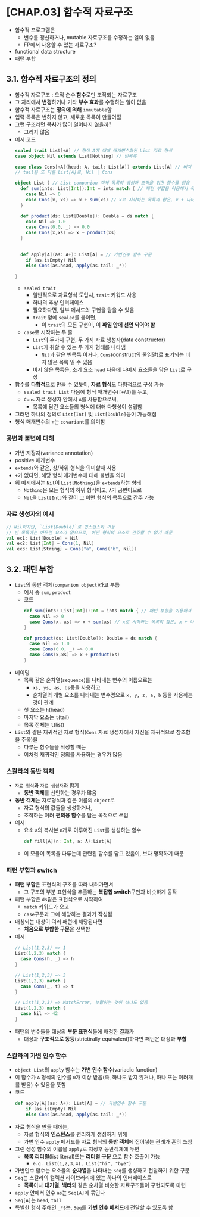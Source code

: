 # [CHAP.03] 함수적 자료구조
- 함수적 프로그램은
  - 변수를 갱신하거나, mutable 자료구조를 수정하는 일이 없음
  - FP에서 사용할 수 있는 자료구조?
- functional data structure
- 패턴 부합

## 3.1. 함수적 자료구조의 정의
- 함수적 자료구조 : 오직 **순수 함수**로만 조작되는 자료구조
- 그 자리에서 **변경**하거나 기타 **부수 효과**를 수행하는 일이 없음
- 함수적 자료구조는 **정의에 의해** `immutable`함
- 입력 목록은 변하지 않고, 새로운 목록이 만들어짐
- 그런 구조라면 **복사**가 많이 일어나지 않을까?
  - 그러지 않음
- 예시 코드
  ```scala
  sealed trait List[+A] // 형식 A에 대해 매개변수화된 List 자료 형식
  case object Nil extends List[Nothing] // 빈목록

  case class Cons[+A](head: A, tail: List[A]) extends List[A] // 비지 않은 목록을 나타내는 또 다른 자료 생성자
  // tail은 또 다른 List[A]로, Nil | Cons

  object List { // List companion 객체 목록의 생성과 조작을 위한 함수를 담음
    def sum(ints: List[Int]):Int = ints match { // 패턴 부합을 이용해서 목록의 정수들을 합하는 함수
      case Nil => 0
      case Cons(x, xs) => x + sum(xs) // x로 시작하는 목록의 합은, x + 나머지 목록
    }

    def product(ds: List[Double]): Double = ds match {
      case Nil => 1.0
      case Cons(0.0, _) => 0.0
      case Cons(x,xs) => x + product(xs)
    }
    

    def apply[A](as: A+): List[A] = // 가변인수 함수 구문
      if (as.isEmpty) Nil
      else Cons(as.head, apply(as.tail: _*))
    
  }
  ```
  - `sealed trait`
    - 일반적으로 자료형식 도입시, `trait` 키워드 사용
    - 하나의 추상 인터페이스
    - 필요하다면, 일부 메서드의 구현을 담을 수 있음
    - `trait` 앞에 `sealed`를 붙이면,
      - 이 `trait`의 모든 구현이, 이 **파일 안에 선언 되어야 함**
  - `case`로 시작하는 두 줄
    - `List`의 두가지 구현, 두 가지 자료 생성자(data constructor)
    - `List`가 취할 수 있는 두 가지 형태를 나타냄
      - `Nil`과 같은 빈목록 이거나, `Cons`(construct의 줄임말)로 표기되는 비지 않은 목록 일 수 있음
    - 비지 않은 목록은, 초기 요소 `head` 다음에 나머지 요소들을 담은 `List`로 구성
- 함수를 **다형적**으로 만들 수 있듯이, **자료 형식**도 다형적으로 구성 가능
  - `sealed trait List` 다음에 형식 매개변수(`[+A]`)를 두고,
  - `Cons` 자료 생성자 안에서 `A`를 사용함으로써,
    - 목록에 담긴 요소들의 형식에 대해 다형성이 성립함
- 그러면 하나의 정의로 `List[Int]` 및 `List[Double]`등이 가능해짐
- 형식 매개변수의 `+`는 `covariant`를 의미함

### 공변과 불변에 대해
- 가변 지정자(variance annotation)
- positive 매개변수
- `extends`와 같은, 상/하위 형식을 의미할때 사용
- `+`가 없다면, 해당 형식 매개변수에 대해 불변을 의미
- 위 예시에서는 `Nil`이 `List[Nothing]`을 `extends`하는 형태
  - `Nothing`은 모든 형식의 하위 형식이고, `A`가 공변이므로
  - `Nil`을 `List[Int]`와 같이 그 어떤 형식의 목록으로 간주 가능

### 자료 생성자의 예시
```scala
// Nil이지만, `List[Double]`로 인스턴스화 가능
// 빈 목록에는 아무런 요소가 없으므로, 어떤 형식의 요소로 간주할 수 없기 때문
val ex1: List[Double] = Nil 
val ex2: List[Int] = Cons(1, Nil)
val ex3: List[String] = Cons("a", Cons("b", Nil))
```

## 3.2. 패턴 부합
- `List`의 동반 객체(`companion object`)라고 부름
  - 예시 중 `sum`, `product`
  - 코드
    ```scala
    def sum(ints: List[Int]):Int = ints match { // 패턴 부합을 이용해서 목록의 정수들을 합하는 함수
      case Nil => 0
      case Cons(x, xs) => x + sum(xs) // x로 시작하는 목록의 합은, x + 나머지 목록
    }

    def product(ds: List[Double]): Double = ds match {
      case Nil => 1.0
      case Cons(0.0, _) => 0.0
      case Cons(x,xs) => x + product(xs)
    }
    ```
- 네이밍
  - 목록 같은 순차열(`sequence`)를 나타내는 변수의 이름으로는
    - `xs, ys, as, bs`등을 사용하고
    - 순차열의 개별 요소를 나타내는 변수명으로 `x, y, z, a, b` 등을 사용하는 것이 관례
  - 첫 요소는 `h`(head)
  - 마지막 요소는 `t`(tail)
  - 목록 전체는 `l`(list)
- `List`와 같은 재귀적인 자료 형식(`Cons` 자료 생성자에서 자신을 재귀적으로 참조함을 주목)을
  - 다루는 함수들을 작성할 때는
  - 이처럼 재귀적인 정의를 사용하는 경우가 많음

### 스칼라의 동반 객체
- `자료 형식`과 `자료 생성자`와 함게
  - **동반 객체**를 선언하는 경우가 많음
- **동반 객체**는 자료형식과 같은 이름의 `object`로
  - 자료 형식의 값들을 생성하거나,
  - 조작하는 여러 **편의용 함수**를 담는 목적으로 쓰임
- 예시
  - 요소 `a`의 복사본 `n`개로 이루어진 `List`를 생성하는 함수
    ```scala
    def fill[A](n: Int, a: A):List[A]
    ```
  - 이 모듈이 목록을 다루는데 관련된 함수를 담고 있음이, 보다 명확하기 때문

### 패턴 부합과 switch
- **패턴 부합**은 표현식의 구조를 따라 내려가면서
  - 그 구조의 부분 표현식을 추출하는 **복잡합 switch**구만과 비슷하게 동작
- 패턴 부합은 `ds`같은 표현식으로 시작하여
  - `match` 키워드가 오고
  - `case`구문과 그에 해당하는 결과가 작성됨
- 매칭되는 대상이 여러 패턴에 해당된다면
  - **처음으로 부합한 구문**을 선택함
- 예시
  ```scala
  // List(1,2,3) => 1
  List(1,2,3) match {
    case Cons(h, _) => h
  }

  // List(1,2,3) => 3
  List(1,2,3) match {
    case Cons(_, t) => t
  }

  // List(1,2,3) => MatchError, 부합하는 것이 하나도 없음
  List(1,2,3) match {
    case Nil => 42
  }
  ```
- 패턴의 변수들을 대상의 **부분 표현식**들에 배정한 결과가
  - 대상과 **구조적으로 동등**(strictirally equivalent)하다면 패턴은 대상과 **부합**

### 스칼라의 가변 인수 함수
- `object List`의 `apply` 함수는 **가변 인수 함수**(variadic function)
- 이 함수가 `A` 형식의 인수를 `0`개 이상 받음(즉, 하나도 받지 않거나, 하나 또는 여러개를 받음) 수 있음을 뜻함
- 코드
  ```scala
  def apply[A](as: A+): List[A] = // 가변인수 함수 구문
      if (as.isEmpty) Nil
      else Cons(as.head, apply(as.tail: _*))
  ```
- 자료 형식을 만들 때에는,
  - 자료 형식의 **인스턴스**를 편리하게 생성하기 위해
  - 가변 인수 `apply` 메서드를 자료 형식의 **동반 객체**에 집어넣는 관례가 흔히 쓰임
- 그런 생성 함수의 이름을 `apply`로 지정후 동반객체에 두면
  - **목록 리터럴**(list literal)또는 **리터럴 구문** 으로 함수 호출이 가능
    - `e.g. List(1,2,3,4), List("hi", "bye")`
- 가변인수 함수는 요소들의 **순차열**을 나타내는 `Seq`를 생성하고 전달하기 위한 구문
- `Seq`는 스칼라의 컬렉션 라이브러리에 있는 하나의 인터페이스로
  - **목록**이나 **대기열**, **백터**와 같은 순차열 비슷한 자료구조들이 구현되도록 마련
- `apply` 안에서 인수 `as`는 `Seq[A]`에 묶인다
- `Seq[A]`는 `head`, `tail`
- 특별한 형식 주해인 `_*`s는, `Seq`를 **가변 인수 메서드**에 전달할 수 있도록 함